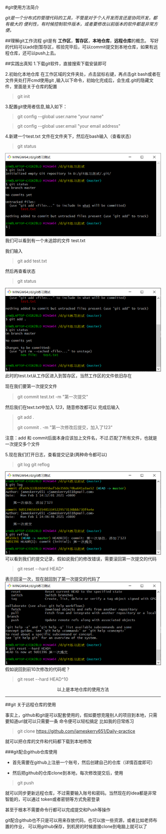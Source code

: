 #git使用方法简介

*git是一个分布式的管理代码的工具，不管是对于个人开发而言还是协同开发，都有极大的*
*便利性，有时候控制软件版本，或者要修改以前版本的软件都是非常方便。*

##理解git工作流程
git是有 **工作区**，**暂存区**，**本地仓库**，**远程仓库**的概念。
写好的代码可以add到暂存区，核验完毕后，可以commit提交到本地仓库，如果有远程仓库，还可以push上去。


##实践出真知
1.下载git软件，直接搜索下载安装即可

2.初始化本地仓库
在工作区域的文件夹处，点击鼠标右键，再点击git bash或者在文件夹处打开cmd使用git
,输入以下命令，初始化完成后，会生成.git的隐藏文件，里面是关于仓库的配置
>git init

3.配置git使用者信息,输入如下：

>git config --global user.name "your name"

>git config --global user.email "your email address"

4.新建一个test.txt 文件在文件夹下，然后在bash输入（查看状态）
>git status

![git status](..\pictures\git_status.png)
我们可以看到有一个未追踪的文件 test.txt

我们输入
>git add test.txt

然后再查看状态
>git status

![](..\pictures\git_status2.png)
此时的test.txt从工作区进入到暂存区，当然工作区的文件依旧存在

现在我们要第一次提交文件
>git commit test.txt -m "第一次提交"

然后我们在text.txt中加入 *123*，随意修改都可以
完成后输入
>git add .
> 
> git commit . -m "第一次修改后提交，加入了123"

注意：add 和 commit后面本身应该加上文件名，不过.匹配了所有文件，也就是一次提交多个文件

5.现在我们打开日志，查看提交记录(两种命令都可以)
>git log
>git reflog

![日志](..\pictures\git_reflog.png)
可以看到我们的提交记录，假如说我们的修改错误，需要滚回第一次提交的代码
>git reset --hard HEAD^

表示回滚一次，现在就回到了第一次提交的代码了
![回滚](..\pictures\git_reset.png)
假如说回到前10次修改的代码呢？
>git reset --hard HEAD^10

<center> 以上是本地仓库的使用方法</center>

---
##git 关于远程仓库的使用

事实上，github和git是可以配套使用的，假如要想克隆别人的项目到本地，只需要知道url就可以只需要一条
命令便可以轻松搞定
比如我的日常练习
>git clone https://github.com/jameskerry651/Daily-practice

就可以把仓库的文件和代码都下载到本地修改

###git配合github仓库使用

* 首先需要在github上注册一个账号，然后创建自己的仓库（详情百度即可）

* 然后把github的仓库clone到本地，每次修改提交后，使用
>git push 

就可以同步更新远程仓库，不过需要输入账号和密码。当然现在的idea都是非常智能的，可以通过
token或者密钥等方式免密登录

甚至于根本不需要命令行都可以完成提交和Push等操作

git配合github也不只是可以用来存放代码，也可以放一些资源，或者比如老师布置的作业，
可以用github保存，到机房的时候直接clone到电脑上就可以了